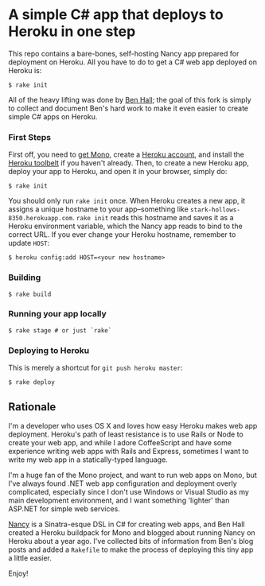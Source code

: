 # A simple C# app that deploys to Heroku in one step

This repo contains a bare-bones, self-hosting Nancy app prepared for
deployment on Heroku. All you have to do to get a C# web app deployed on
Heroku is:

```shell
$ rake init
```

All of the heavy lifting was done by [Ben Hall](https://github.com/BenHall); the
goal of this fork is simply to collect and document Ben's hard work to
make it even easier to create simple C# apps on Heroku.

### First Steps

First off, you need to [get
Mono](http://www.go-mono.com/mono-downloads/download.html), create a
[Heroku account](https://api.heroku.com/signup), and install the [Heroku toolbelt](https://toolbelt.heroku.com/)
if you haven't already. Then, to create a new Heroku app, deploy your
app to Heroku, and open it in your browser, simply do:

```shell
$ rake init
```

You should only run `rake init` once.  When Heroku creates a new app, it
assigns a unique hostname to your app–something like
`stark-hollows-8350.herokuapp.com`. `rake init` reads this
hostname and saves it as a Heroku environment variable,
which the Nancy app reads to bind to the correct URL. If you ever change
your Heroku hostname, remember to update `HOST`:

```shell
$ heroku config:add HOST=<your new hostname>
```

### Building

```shell
$ rake build
```

### Running your app locally

```shell
$ rake stage # or just `rake`
```

### Deploying to Heroku

This is merely a shortcut for `git push heroku master`:

```shell
$ rake deploy
```
## Rationale

I'm a developer who uses OS X and loves how easy Heroku makes web app
deployment. Heroku's path of least resistance is to use Rails or Node to
create your web app, and while I adore CoffeeScript and have some
experience writing web apps with Rails and Express, sometimes I want
to write my web app in a statically-typed language.

I'm a huge fan of the Mono project, and want to run web apps on Mono,
but I've always found .NET web app configuration and deployment overly
complicated, especially since I don't use Windows or Visual Studio as my
main development environment, and I want something 'lighter' than
ASP.NET for simple web services.

[Nancy](http://nancyfx.org/) is a Sinatra-esque DSL in C# for creating
web apps, and Ben Hall created a Heroku buildpack for Mono and blogged
about running Nancy on Heroku about a year ago. I've collected bits of
information from Ben's blog posts and added a `Rakefile` to make the
process of deploying this tiny app a little easier.

Enjoy!

